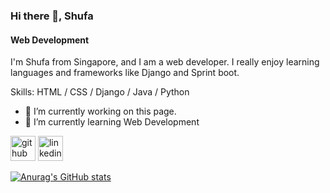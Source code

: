 <!--
**woon17/woon17** is a ✨ _special_ ✨ repository because its `README.md` (this file) appears on your GitHub profile.
Here are some ideas to get you started:
- 🔭 I’m currently working on ...
- 🌱 I’m currently learning ...
- 👯 I’m looking to collaborate on ...
- 🤔 I’m looking for help with ...
- 💬 Ask me about ...
- 📫 How to reach me: ...
- 😄 Pronouns: ...
- ⚡ Fun fact: ...
-->


### Hi there 👋, Shufa
#### Web Development
I'm Shufa from Singapore, and I am a web developer. I really enjoy learning languages and frameworks like Django and Sprint boot.

Skills: HTML / CSS / Django / Java / Python

- 🔭 I’m currently working on this page. 
- 🌱 I’m currently learning Web Development 

[<img src='https://cdn.jsdelivr.net/npm/simple-icons@3.0.1/icons/github.svg' alt='github' height='40'>](https://github.com/woon17) [<img src='https://cdn.jsdelivr.net/npm/simple-icons@3.0.1/icons/linkedin.svg' alt='linkedin' height='40'>](https://www.linkedin.com/in/https://www.linkedin.com/in/shufa-wen-7a530418b//)  

[![Anurag's GitHub stats](https://github-readme-stats.vercel.app/api?username=woon17&count_private=true)](#)
